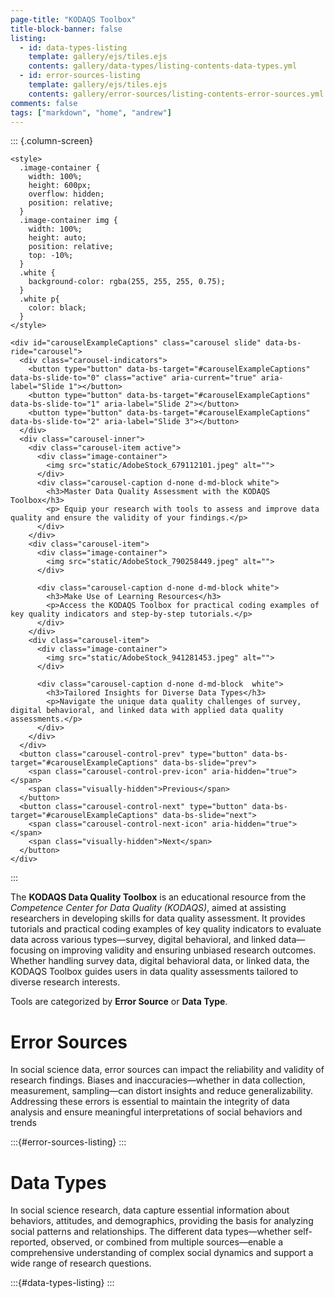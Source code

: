 ```yaml
---
page-title: "KODAQS Toolbox"
title-block-banner: false
listing:
  - id: data-types-listing
    template: gallery/ejs/tiles.ejs
    contents: gallery/data-types/listing-contents-data-types.yml
  - id: error-sources-listing
    template: gallery/ejs/tiles.ejs
    contents: gallery/error-sources/listing-contents-error-sources.yml
comments: false
tags: ["markdown", "home", "andrew"]
---
```


::: {.column-screen}
```{=html}
<style>
  .image-container {
    width: 100%;
    height: 600px;
    overflow: hidden;
    position: relative;
  }
  .image-container img {
    width: 100%;
    height: auto;
    position: relative;
    top: -10%;
  }
  .white {
    background-color: rgba(255, 255, 255, 0.75);
  }
  .white p{
    color: black;
  }
</style>

<div id="carouselExampleCaptions" class="carousel slide" data-bs-ride="carousel">
  <div class="carousel-indicators">
    <button type="button" data-bs-target="#carouselExampleCaptions" data-bs-slide-to="0" class="active" aria-current="true" aria-label="Slide 1"></button>
    <button type="button" data-bs-target="#carouselExampleCaptions" data-bs-slide-to="1" aria-label="Slide 2"></button>
    <button type="button" data-bs-target="#carouselExampleCaptions" data-bs-slide-to="2" aria-label="Slide 3"></button>
  </div>
  <div class="carousel-inner">
    <div class="carousel-item active">
      <div class="image-container">
        <img src="static/AdobeStock_679112101.jpeg" alt="">
      </div>
      <div class="carousel-caption d-none d-md-block white">
        <h3>Master Data Quality Assessment with the KODAQS Toolbox</h3>
        <p> Equip your research with tools to assess and improve data quality and ensure the validity of your findings.</p>
      </div>
    </div>
    <div class="carousel-item">
      <div class="image-container">
        <img src="static/AdobeStock_790258449.jpeg" alt="">
      </div>

      <div class="carousel-caption d-none d-md-block white">
        <h3>Make Use of Learning Resources</h3>
        <p>Access the KODAQS Toolbox for practical coding examples of key quality indicators and step-by-step tutorials.</p>
      </div>
    </div>
    <div class="carousel-item">
      <div class="image-container">
        <img src="static/AdobeStock_941281453.jpeg" alt="">
      </div>

      <div class="carousel-caption d-none d-md-block  white">
        <h3>Tailored Insights for Diverse Data Types</h3>
        <p>Navigate the unique data quality challenges of survey, digital behavioral, and linked data with applied data quality assessments.</p>
      </div>
    </div>
  </div>
  <button class="carousel-control-prev" type="button" data-bs-target="#carouselExampleCaptions" data-bs-slide="prev">
    <span class="carousel-control-prev-icon" aria-hidden="true"></span>
    <span class="visually-hidden">Previous</span>
  </button>
  <button class="carousel-control-next" type="button" data-bs-target="#carouselExampleCaptions" data-bs-slide="next">
    <span class="carousel-control-next-icon" aria-hidden="true"></span>
    <span class="visually-hidden">Next</span>
  </button>
</div>
```
:::

The **KODAQS Data Quality Toolbox** is an educational resource from the _Competence Center for Data Quality (KODAQS)_, aimed at assisting researchers in developing skills for data quality assessment. It provides tutorials and practical coding examples of key quality indicators to evaluate data across various types—survey, digital behavioral, and linked data—focusing on improving validity and ensuring unbiased research outcomes. Whether handling survey data, digital behavioral data, or linked data, the KODAQS Toolbox guides users in data quality assessments tailored to diverse research interests.

Tools are categorized by **Error Source** or **Data Type**.

<h1>Error Sources</h1>

In social science data, error sources can impact the reliability and validity of research findings. Biases and inaccuracies—whether in data collection, measurement, sampling—can distort insights and reduce generalizability. Addressing these errors is essential to maintain the integrity of data analysis and ensure meaningful interpretations of social behaviors and trends

:::{#error-sources-listing}
:::

<h1>Data Types</h1>

In social science research, data capture essential information about behaviors, attitudes, and demographics, providing the basis for analyzing social patterns and relationships. The different data types—whether self-reported, observed, or combined from multiple sources—enable a comprehensive understanding of complex social dynamics and support a wide range of research questions.

:::{#data-types-listing}
:::

